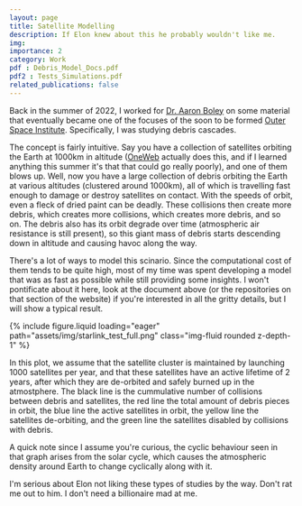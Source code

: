 ```yaml
---
layout: page
title: Satellite Modelling
description: If Elon knew about this he probably wouldn't like me.
img:
importance: 2
category: Work
pdf : Debris_Model_Docs.pdf
pdf2 : Tests_Simulations.pdf
related_publications: false
---
```


Back in the summer of 2022, I worked for <a href = 'https://www.aaronboley.com'>Dr. Aaron Boley</a> on some material that eventually became one of the focuses of the soon to be formed <a href = 'https://outerspaceinstitute.ca/'> Outer Space Institute</a>. Specifically, I was studying debris cascades.

The concept is fairly intuitive. Say you have a collection of satellites orbiting the Earth at 1000km in altitude (<a href='https://oneweb.net/'>OneWeb</a> actually does this, and if I learned anything this summer it's that that could go really poorly), and one of them blows up. Well, now you have a large collection of debris orbiting the Earth at various altitudes (clustered around 1000km), all of which is travelling fast enough to damage or destroy satellites on contact. With the speeds of orbit, even a fleck of dried paint can be deadly. These collisions then create more debris, which creates more collisions, which creates more debris, and so on. The debris also has its orbit degrade over time (atmospheric air resistance is still present), so this giant mass of debris starts descending down in altitude and causing havoc along the way.

There's a lot of ways to model this scinario. Since the computational cost of them tends to be quite high, most of my time was spent developing a model that was as fast as possible while still providing some insights. I won't pontificate about it here, look at the document above (or the repositories on that section of the website) if you're interested in all the gritty details, but I will show a typical result.

<div class="row mt-3">
    <div class="col-sm mt-3 mt-md-0">
        {% include figure.liquid loading="eager" path="assets/img/starlink_test_full.png" class="img-fluid rounded z-depth-1" %}
    </div>
</div>

In this plot, we assume that the satellite cluster is maintained by launching 1000 satellites per year, and that these satellites have an active lifetime of 2 years, after which they are de-orbited and safely burned up in the atmostphere. The black line is the cummulative number of collisions between debris and satellites, the red line the total amount of debris pieces in orbit, the blue line the active satellites in orbit, the yellow line the satellites de-orbiting, and the green line the satellites disabled by collisions with debris.

A quick note since I assume you're curious, the cyclic behaviour seen in that graph arises from the solar cycle, which causes the atmospheric density around Earth to change cyclically along with it.

I'm serious about Elon not liking these types of studies by the way. Don't rat me out to him. I don't need a billionaire mad at me.